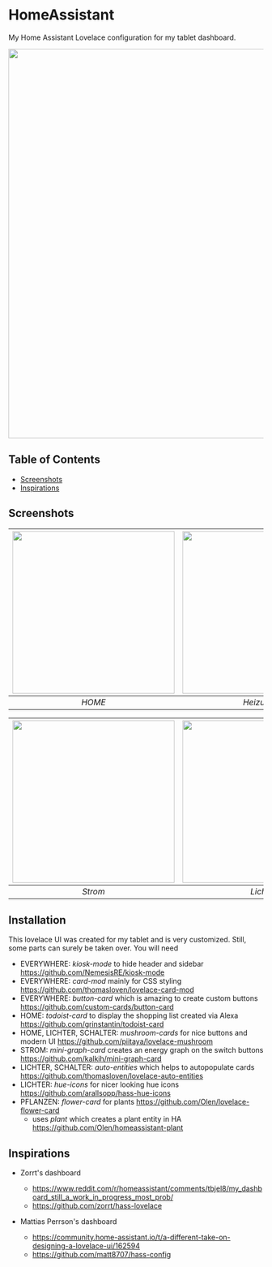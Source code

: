 # HomeAssistant
My Home Assistant Lovelace configuration for my tablet dashboard.

<img src='https://user-images.githubusercontent.com/67970450/222906231-1b1e67e3-0ad9-4289-b364-f183399f06d1.jpg' width="768" />

## Table of Contents

- [Screenshots](#screenshots)
- [Inspirations](#inspirations)

## Screenshots

| <img src='https://user-images.githubusercontent.com/67970450/222906231-1b1e67e3-0ad9-4289-b364-f183399f06d1.jpg' width="320" /> | <img src="https://user-images.githubusercontent.com/67970450/222906229-bd672da1-b107-4119-ba8a-b133b4a16246.jpg" width="320"> | <img src="https://user-images.githubusercontent.com/67970450/222906238-4b755a26-0930-402e-b299-816de67e0cc2.jpg" width="320"> |
   |:--:| :--: | :--: | 
| *HOME* | *Heizungen* | *Steuerung* |

| <img src='https://user-images.githubusercontent.com/67970450/222906240-162d857e-9dbb-42da-8327-bd59ece54e9a.jpg' width="320" /> | <img src="https://user-images.githubusercontent.com/67970450/222906235-537c0b24-46a8-4bed-bdda-3769e966310a.jpg" width="320">  | <img src="https://user-images.githubusercontent.com/67970450/222906237-0ea01ff9-e41d-47fa-a8d8-6b08bce00551.jpg" width="320"> |
   |:--:| :--: | :--: | 
| *Strom* | *Lichter* | *Pflanzen* |

## Installation

This lovelace UI was created for my tablet and is very customized. Still, some parts can surely be taken over. You will need

- EVERYWHERE: *kiosk-mode* to hide header and sidebar https://github.com/NemesisRE/kiosk-mode
- EVERYWHERE: *card-mod* mainly for CSS styling https://github.com/thomasloven/lovelace-card-mod
- EVERYWHERE: *button-card* which is amazing to create custom buttons https://github.com/custom-cards/button-card
- HOME: *todoist-card* to display the shopping list created via Alexa https://github.com/grinstantin/todoist-card
- HOME, LICHTER, SCHALTER: *mushroom-cards* for nice buttons and modern UI https://github.com/piitaya/lovelace-mushroom
- STROM: *mini-graph-card* creates an energy graph on the switch buttons https://github.com/kalkih/mini-graph-card
- LICHTER, SCHALTER: *auto-entities* which helps to autopopulate cards https://github.com/thomasloven/lovelace-auto-entities
- LICHTER: *hue-icons* for nicer looking hue icons https://github.com/arallsopp/hass-hue-icons
- PFLANZEN: *flower-card* for plants https://github.com/Olen/lovelace-flower-card
  - uses *plant* which creates a plant entity in HA https://github.com/Olen/homeassistant-plant


## Inspirations

- Zorrt's dashboard
  - https://www.reddit.com/r/homeassistant/comments/tbjel8/my_dashboard_still_a_work_in_progress_most_prob/
  - https://github.com/zorrt/hass-lovelace


- Mattias Perrson's dashboard
  - https://community.home-assistant.io/t/a-different-take-on-designing-a-lovelace-ui/162594
  - https://github.com/matt8707/hass-config

